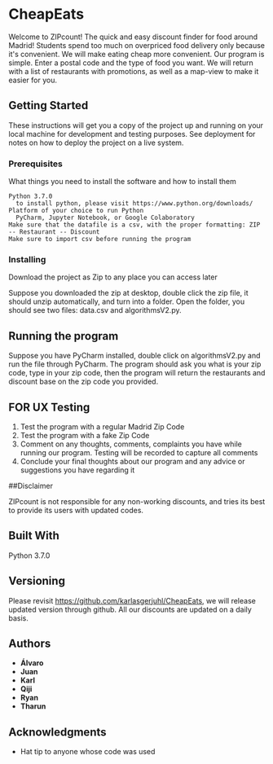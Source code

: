 # CheapEats

Welcome to ZIPcount! The quick and easy discount finder for food around Madrid! Students spend too much on overpriced food delivery only because it's convenient. We will make eating cheap more convenient. Our program is simple. Enter a postal code and the type of food you want. We will return with a list of restaurants with promotions, as well as a map-view to make it easier for you.


## Getting Started

These instructions will get you a copy of the project up and running on your local machine for development and testing purposes. See deployment for notes on how to deploy the project on a live system.


### Prerequisites

What things you need to install the software and how to install them

```
Python 3.7.0
  to install python, please visit https://www.python.org/downloads/
Platform of your choice to run Python 
  PyCharm, Jupyter Notebook, or Google Colaboratory
Make sure that the datafile is a csv, with the proper formatting: ZIP -- Restaurant -- Discount
Make sure to import csv before running the program
```


### Installing

Download the project as Zip to any place you can access later

Suppose you downloaded the zip at desktop, double click the zip file, it should unzip automatically, and turn into a folder. Open the folder, you should see two files: data.csv and algorithmsV2.py. 


## Running the program

Suppose you have PyCharm installed, double click on algorithmsV2.py and run the file through PyCharm. The program should ask you what is your zip code, type in your zip code, then the program will return the restaurants and discount base on the zip code you provided.


## FOR UX Testing

1) Test the program with a regular Madrid Zip Code
2) Test the program with a fake Zip Code
3) Comment on any thoughts, comments, complaints you have while running our program. Testing will be recorded to capture all comments
4) Conclude your final thoughts about our program and any advice or suggestions you have regarding it


##Disclaimer

ZIPcount is not responsible for any non-working discounts, and tries its best to provide its users with updated codes.


## Built With

Python 3.7.0


## Versioning

Please revisit https://github.com/karlasgerjuhl/CheapEats, we will release updated version through github. All our discounts are updated on a daily basis.

## Authors

* **Álvaro**
* **Juan**
* **Karl**
* **Qiji**
* **Ryan**
* **Tharun**


## Acknowledgments

* Hat tip to anyone whose code was used


